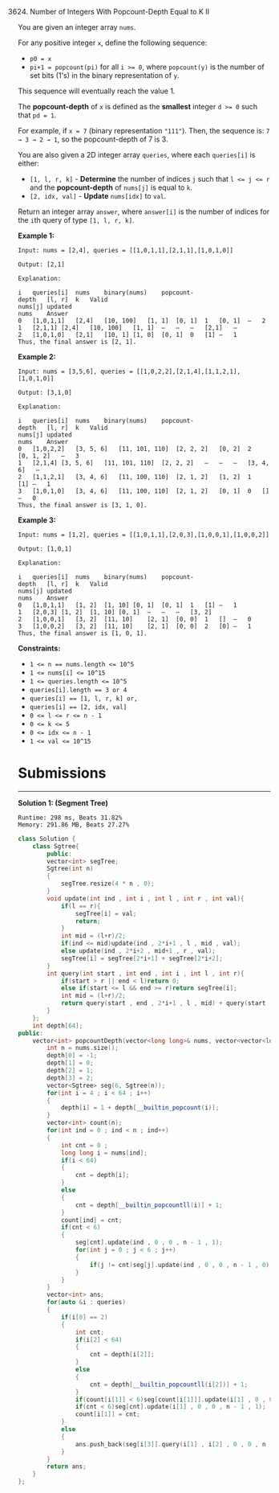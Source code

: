 3624. Number of Integers With Popcount-Depth Equal to K II

You are given an integer array `nums`.

For any positive integer `x`, define the following sequence:

* `p0 = x`
* `pi+1 = popcount(pi)` for all `i >= 0`, where `popcount(y)` is the number of set bits (1's) in the binary representation of `y`.

This sequence will eventually reach the value 1.

The **popcount-depth** of `x` is defined as the **smallest** integer `d >= 0` such that `pd = 1`.

For example, if `x = 7` (binary representation `"111"`). Then, the sequence is: `7 → 3 → 2 → 1`, so the popcount-depth of 7 is 3.

You are also given a 2D integer array `queries`, where each `queries[i]` is either:

* `[1, l, r, k]` - **Determine** the number of indices `j` such that `l <= j <= r` and the **popcount-depth** of `nums[j]` is equal to `k`.
* `[2, idx, val]` - **Update** `nums[idx]` to `val`.

Return an integer array `answer`, where `answer[i]` is the number of indices for the `i`th query of type `[1, l, r, k]`.

 

**Example 1:**
```
Input: nums = [2,4], queries = [[1,0,1,1],[2,1,1],[1,0,1,0]]

Output: [2,1]

Explanation:

i	queries[i]	nums	binary(nums)	popcount-
depth	[l, r]	k	Valid
nums[j]	updated
nums	Answer
0	[1,0,1,1]	[2,4]	[10, 100]	[1, 1]	[0, 1]	1	[0, 1]	—	2
1	[2,1,1]	[2,4]	[10, 100]	[1, 1]	—	—	—	[2,1]	—
2	[1,0,1,0]	[2,1]	[10, 1]	[1, 0]	[0, 1]	0	[1]	—	1
Thus, the final answer is [2, 1].
```

**Example 2:**
```
Input: nums = [3,5,6], queries = [[1,0,2,2],[2,1,4],[1,1,2,1],[1,0,1,0]]

Output: [3,1,0]

Explanation:

i	queries[i]	nums	binary(nums)	popcount-
depth	[l, r]	k	Valid
nums[j]	updated
nums	Answer
0	[1,0,2,2]	[3, 5, 6]	[11, 101, 110]	[2, 2, 2]	[0, 2]	2	[0, 1, 2]	—	3
1	[2,1,4]	[3, 5, 6]	[11, 101, 110]	[2, 2, 2]	—	—	—	[3, 4, 6]	—
2	[1,1,2,1]	[3, 4, 6]	[11, 100, 110]	[2, 1, 2]	[1, 2]	1	[1]	—	1
3	[1,0,1,0]	[3, 4, 6]	[11, 100, 110]	[2, 1, 2]	[0, 1]	0	[]	—	0
Thus, the final answer is [3, 1, 0].
```

**Example 3:**
```
Input: nums = [1,2], queries = [[1,0,1,1],[2,0,3],[1,0,0,1],[1,0,0,2]]

Output: [1,0,1]

Explanation:

i	queries[i]	nums	binary(nums)	popcount-
depth	[l, r]	k	Valid
nums[j]	updated
nums	Answer
0	[1,0,1,1]	[1, 2]	[1, 10]	[0, 1]	[0, 1]	1	[1]	—	1
1	[2,0,3]	[1, 2]	[1, 10]	[0, 1]	—	—	—	[3, 2]	 
2	[1,0,0,1]	[3, 2]	[11, 10]	[2, 1]	[0, 0]	1	[]	—	0
3	[1,0,0,2]	[3, 2]	[11, 10]	[2, 1]	[0, 0]	2	[0]	—	1
Thus, the final answer is [1, 0, 1].
```
 

**Constraints:**

* `1 <= n == nums.length <= 10^5`
* `1 <= nums[i] <= 10^15`
* `1 <= queries.length <= 10^5`
* `queries[i].length == 3 or 4`
* `queries[i] == [1, l, r, k] or,`
* `queries[i] == [2, idx, val]`
* `0 <= l <= r <= n - 1`
* `0 <= k <= 5`
* `0 <= idx <= n - 1`
* `1 <= val <= 10^15`

# Submissions
---
**Solution 1: (Segment Tree)**
```
Runtime: 298 ms, Beats 31.82%
Memory: 291.86 MB, Beats 27.27%
```
```c++
class Solution {
    class Sgtree{
        public:
        vector<int> segTree;
        Sgtree(int n)
        {
            segTree.resize(4 * n , 0);
        }
        void update(int ind , int i , int l , int r , int val){
            if(l == r){
                segTree[i] = val;
                return;
            }
            int mid = (l+r)/2;
            if(ind <= mid)update(ind , 2*i+1 , l , mid , val);
            else update(ind , 2*i+2 , mid+1 , r , val);
            segTree[i] = segTree[2*i+1] + segTree[2*i+2];
        }
        int query(int start , int end , int i , int l , int r){
            if(start > r || end < l)return 0;
            else if(start <= l && end >= r)return segTree[i];
            int mid = (l+r)/2;
            return query(start , end , 2*i+1 , l , mid) + query(start , end , 2*i+2 , mid+1 , r);
        }
    };
    int depth[64];
public:
    vector<int> popcountDepth(vector<long long>& nums, vector<vector<long long>>& queries) {
        int n = nums.size();
        depth[0] = -1;
        depth[1] = 0;
        depth[2] = 1;
        depth[3] = 2;
        vector<Sgtree> seg(6, Sgtree(n));
        for(int i = 4 ; i < 64 ; i++)
        {
            depth[i] = 1 + depth[__builtin_popcount(i)];
        }
        vector<int> count(n);
        for(int ind = 0 ; ind < n ; ind++)
        {
            int cnt = 0 ;
            long long i = nums[ind];
            if(i < 64)
            {
                cnt = depth[i];
            }
            else
            {
                cnt = depth[__builtin_popcountll(i)] + 1;
            }
            count[ind] = cnt;
            if(cnt < 6)
            {
                seg[cnt].update(ind , 0 , 0 , n - 1 , 1);
                for(int j = 0 ; j < 6 ; j++)
                {
                    if(j != cnt)seg[j].update(ind , 0 , 0 , n - 1 , 0);
                }
            }
        }
        vector<int> ans;
        for(auto &i : queries)
        {
            if(i[0] == 2)
            {
                int cnt;
                if(i[2] < 64)
                {
                    cnt = depth[i[2]];
                }
                else
                {
                    cnt = depth[__builtin_popcountll(i[2])] + 1;
                }
                if(count[i[1]] < 6)seg[count[i[1]]].update(i[1] , 0 , 0 , n - 1 , 0);
                if(cnt < 6)seg[cnt].update(i[1] , 0 , 0 , n - 1 , 1);
                count[i[1]] = cnt;
            }
            else
            {
                ans.push_back(seg[i[3]].query(i[1] , i[2] , 0 , 0 , n - 1));
            }
        }
        return ans;
    }
};
```
